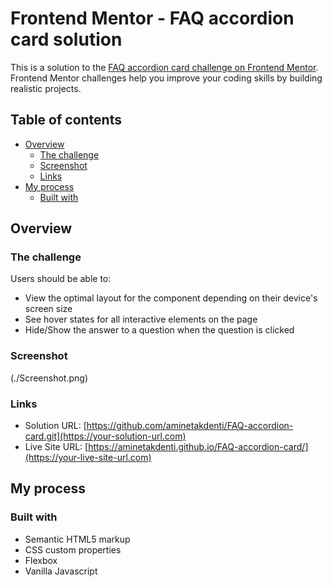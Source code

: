 # Frontend Mentor - FAQ accordion card solution

This is a solution to the [FAQ accordion card challenge on Frontend Mentor](https://www.frontendmentor.io/challenges/faq-accordion-card-XlyjD0Oam). Frontend Mentor challenges help you improve your coding skills by building realistic projects.

## Table of contents

- [Overview](#overview)
  - [The challenge](#the-challenge)
  - [Screenshot](#screenshot)
  - [Links](#links)
- [My process](#my-process)
  - [Built with](#built-with)

## Overview

### The challenge

Users should be able to:

- View the optimal layout for the component depending on their device's screen size
- See hover states for all interactive elements on the page
- Hide/Show the answer to a question when the question is clicked

### Screenshot

(./Screenshot.png)

### Links

- Solution URL: [https://github.com/aminetakdenti/FAQ-accordion-card.git](https://your-solution-url.com)
- Live Site URL: [https://aminetakdenti.github.io/FAQ-accordion-card/](https://your-live-site-url.com)

## My process

### Built with

- Semantic HTML5 markup
- CSS custom properties
- Flexbox
- Vanilla Javascript
